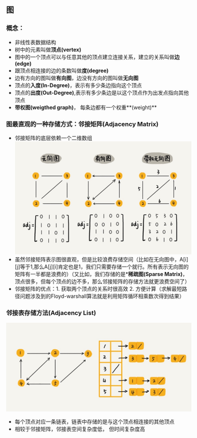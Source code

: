 ## 图

### 概念：

- 非线性表数据结构
- 树中的元素叫做**顶点(vertex)**
- 图中的一个顶点可以与任意其他的顶点建立连接关系，建立的关系叫做**边(edge)**
- 跟顶点相连接的边的条数叫做**度(degree)**
- 边有方向的图叫做**有向图**，边没有方向的图叫做**无向图**
- 顶点的**入度(In-Degree)**，表示有多少条边指向这个顶点
- 顶点的**出度(Out-Degree)**,表示有多少条边是以这个顶点作为出发点指向其他顶点
- **带权图(weigthed graph)**， 每条边都有一个权重**(weight)**

### 图最直观的一种存储方式：邻接矩阵(Adjacency Matrix)

- 邻接矩阵的底层依赖一个二维数组![image](image/am.JPG)
- 虽然邻接矩阵表示图很直观，但是比较浪费存储空间（比如在无向图中，A[i]\[j\]等于1,那么A\[j\][i]肯定也是1，我们只需要存储一个就行。所有表示无向图的矩阵有一半都是浪费的）（又比如，我们存储的是***稀疏图(Sparse Matrix)**，顶点很多，但每个顶点的边不多，那么邻接矩阵的存储方法就更浪费空间了）
- 邻接矩阵的优点：1. 获取两个顶点的关系时很高效 2. 方便计算（求解最短路径问题涉及到的Floyd-warshall算法就是利用矩阵循环相乘数次得到结果）

### 邻接表存储方法(Adjacency List)

![adjacency List](image/al.JPG)
- 每个顶点对应一条链表，链表中存储的是与这个顶点相连接的其他顶点
- 相较于邻接矩阵，邻接表空间复杂度低， 但时间复杂度高



